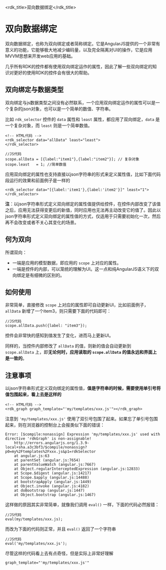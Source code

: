 <rdk_title>双向数据绑定</rdk_title>

# 双向数据绑定 #
双向数据绑定，也称为双向绑定或者简称绑定。它是AngularJS提供的一个非常有意义的功能，它能够极大地减少编码量，以及完全隔离对UI的操作，它是应用MVVM思想来开发web应用的基础。

几乎所有RDK的控件都有使用双向绑定运作的属性，因此了解一些双向绑定的知识对更好的使用RDK的控件会有很大的帮助。

## 双向绑定与数据类型 ##
双向绑定与js数据类型之间没有必然联系，一个应用双向绑定运作的属性可以是一个复杂的json对象，也可以是一个简单的数值、字符串。

比如 `rdk_selector` 控件的 `data` 属性和 `least` 属性，都应用了双向绑定，`data` 是一个复杂对象，而 `least` 则是一个简单数值。

	<!-- HTML代码 -->
	<rdk_selector data="allData" least="least">
	</rdk_selector>

	//JS代码
	scope.allData = [{label:"item1"},{label:"item2"}]; // 复杂对象
	scope.least   = 1; //简单数值

应用双向绑定的属性也支持直接以json字符串的形式来定义属性值，比如下面代码段运行的效果和前面例子是一样的

	<rdk_selector data="[{label:'item1'},{label:'item2'}]" least="1">
	</rdk_selector>

**注**：以json字符串形式定义双向绑定的属性值提供给控件，在控件内部改变了该值之后，应用无法获得变更后的新值，同时应用也无法再主动改变它的值了。因此以json字符串形式定义双向绑定的属性值的方式，仅适用于只需要初始化一次，然后再不会改变或者不关心其变化的场景。

## 何为双向 ##
所谓双向：

- 一端是应用的模型数据，即应用的 `scope` 上对应的属性。
- 一端是控件的内部，可以笼统的理解为UI。这一点和纯AngularJS语义下的双向绑定是有细微的区别的。

## 如何使用 ##
非常简单，直接修改 `scope` 上对应的属性即可自动更新UI，比如前面例子， `allData` 新增了一个item3，则只需要下面的代码即可：

	//JS代码
	scope.allData.push({label: "item3"});

控件会非常快的感知到值发生了变化，进而马上更新UI。

同样的，当控件内部修改了 `allData` 的值，则新的值会自动更新到 `scope.allData` 上，即**无论何时，应用读取的 `scope.allData` 的值永远和界面上是一致的**。 

## 注意事项 ##

以json字符串形式定义双向绑定的属性值，**值是字符串的时候，需要使用单引号将值包围起来，看上去是这样的**

	<!-- HTML代码 -->
	<rdk_graph graph_template="'my/templates/xxx.js'"></rdk_graph>

注意到 `'my/templates/xxx.js'` 使用了双引号包围了起来。如果忘了单引号包围起来，则在浏览器的控制台上会报类似下面的错误：

	Error: [$compile:nonassign] Expression 'my/templates/xxx.js' used with directive 'rdkGraph' is non-assignable!
		http://errors.angularjs.org/1.3.9-local+sha.a3c3bf3/$compile/nonassign?p0=my%2Ftemplates%2Fxxx.js&p1=rdkSelector
	    at angular.js:63
	    at parentSet (angular.js:7654)
	    at parentValueWatch (angular.js:7667)
	    at Object.regularInterceptedExpression (angular.js:12833)
	    at Scope.$digest (angular.js:14217)
	    at Scope.$apply (angular.js:14488)
	    at bootstrapApply (angular.js:1449)
	    at Object.invoke (angular.js:4182)
	    at doBootstrap (angular.js:1447)
	    at Object.bootstrap (angular.js:1467)

这样做的原因其实非常简单，就像我们调用 `eval()` 一样，下面的代码必然报错：

	//JS代码
	eval(my/templates/xxx.js);

而改为下面的代码则正常，并且 `eval()` 返回了一个字符串

	//JS代码
	eval('my/templates/xxx.js');

尽管这样的代码看上去有点奇怪，但是实际上非常好理解

	graph_template="'my/templates/xxx.js'"



